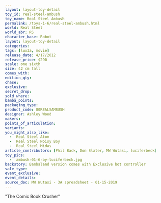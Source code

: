 ```yaml
---
layout: layout-toy-detail 
toy_id: real-steel-ambush
toy_name: Real Steel Ambush
permalink: /toys-1-6/real-steel-ambush.html
world: Real Steel
world_abr: RS
character_base: Robot
layout: layout-toy-detail
categories: 
tags: [lux3a, movie]
release_date: 4/17/2012
release_price: $290 
scale: one sixth
size: 42 cm tall
comes_with: 
edition_qty: 
chase: 
exclusive: 
secret_drop: 
sold_where: 
bamba_points: 
packaging_type: 
product_code: 00REALSAMBUSH
designer: Ashley Wood
makers: 
points_of_articulation: 
variants: 
you_might_also_like: 
  -  Real Steel Atom
  -  Real Steel Noisy Boy
  -  Real Steel Midas
article_contributors: [Phil Back, Don Slater, MW Wutasi, luciferbeck]
toy_pics: 
  -  ambush-01-6-by-luciferbeck.jpg
backstory: Bambaland version comes with Exclusive bot controller
sale_type: 
event_exclusive: 
event_details: 
source_doc: MW Wutasi - 3A spreadsheet - 01-15-2019
---
```

"The Comic Book Crusher"